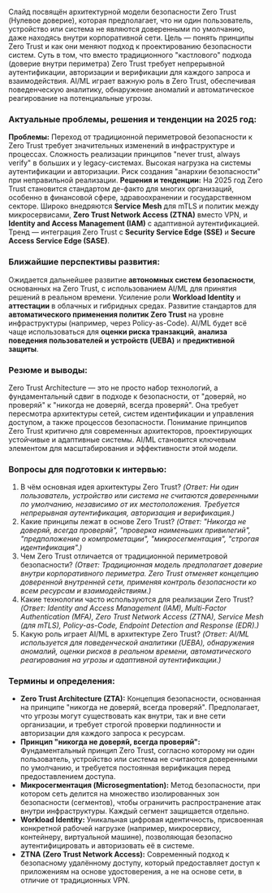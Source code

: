Слайд посвящён архитектурной модели безопасности Zero Trust (Нулевое доверие), которая предполагает, что ни один пользователь, устройство или система не являются доверенными по умолчанию, даже находясь внутри корпоративной сети. Цель — понять принципы Zero Trust и как они меняют подход к проектированию безопасности систем. Суть в том, что вместо традиционного "кастлового" подхода (доверие внутри периметра) Zero Trust требует непрерывной аутентификации, авторизации и верификации для каждого запроса и взаимодействия. AI/ML играет важную роль в Zero Trust, обеспечивая поведенческую аналитику, обнаружение аномалий и автоматическое реагирование на потенциальные угрозы.

### **Актуальные проблемы, решения и тенденции на 2025 год:**
**Проблемы:** Переход от традиционной периметровой безопасности к Zero Trust требует значительных изменений в инфраструктуре и процессах. Сложность реализации принципов "never trust, always verify" в больших и у legacy-системах. Высокая нагрузка на системы аутентификации и авторизации. Риск создания "анархии безопасности" при неправильной реализации.
**Решения и тенденции:** На 2025 год Zero Trust становится стандартом де-факто для многих организаций, особенно в финансовой сфере, здравоохранении и государственном секторе. Широко внедряются **Service Mesh** для mTLS и политик между микросервисами, **Zero Trust Network Access (ZTNA)** вместо VPN, и **Identity and Access Management (IAM)** с адаптивной аутентификацией. Тренд — интеграция Zero Trust с **Security Service Edge (SSE)** и **Secure Access Service Edge (SASE)**.

### **Ближайшие перспективы развития:**
Ожидается дальнейшее развитие **автономных систем безопасности**, основанных на Zero Trust, с использованием AI/ML для принятия решений в реальном времени. Усиление роли **Workload Identity** и **аттестации** в облачных и гибридных средах. Развитие стандартов для **автоматического применения политик Zero Trust** на уровне инфраструктуры (например, через Policy-as-Code). AI/ML будет всё чаще использоваться для **оценки риска транзакций**, **анализа поведения пользователей и устройств (UEBA)** и **предиктивной защиты**.

### **Резюме и выводы:**
Zero Trust Architecture — это не просто набор технологий, а фундаментальный сдвиг в подходе к безопасности, от "доверяй, но проверяй" к "никогда не доверяй, всегда проверяй". Она требует пересмотра архитектуры сетей, систем идентификации и управления доступом, а также процессов безопасности. Понимание принципов Zero Trust критично для современных архитекторов, проектирующих устойчивые и адаптивные системы. AI/ML становится ключевым элементом для масштабирования и эффективности этой модели.

### **Вопросы для подготовки к интервью:**
1.  В чём основная идея архитектуры Zero Trust? *(Ответ: Ни один пользователь, устройство или система не считаются доверенными по умолчанию, независимо от их местоположения. Требуется непрерывная аутентификация, авторизация и верификация.)*
2.  Какие принципы лежат в основе Zero Trust? *(Ответ: "Никогда не доверяй, всегда проверяй", "проверка наименьших привилегий", "предположение о компрометации", "микросегментация", "строгая идентификация".)*
3.  Чем Zero Trust отличается от традиционной периметровой безопасности? *(Ответ: Традиционная модель предполагает доверие внутри корпоративного периметра. Zero Trust отменяет концепцию доверенной внутренней сети, применяя контроль безопасности ко всем ресурсам и взаимодействиям.)*
4.  Какие технологии часто используются для реализации Zero Trust? *(Ответ: Identity and Access Management (IAM), Multi-Factor Authentication (MFA), Zero Trust Network Access (ZTNA), Service Mesh (для mTLS), Policy-as-Code, Endpoint Detection and Response (EDR).)*
5.  Какую роль играет AI/ML в архитектуре Zero Trust? *(Ответ: AI/ML используется для поведенческой аналитики (UEBA), обнаружения аномалий, оценки рисков в реальном времени, автоматического реагирования на угрозы и адаптивной аутентификации.)*

### **Термины и определения:**
*   **Zero Trust Architecture (ZTA):** Концепция безопасности, основанная на принципе "никогда не доверяй, всегда проверяй". Предполагает, что угрозы могут существовать как внутри, так и вне сети организации, и требует строгой проверки подлинности и авторизации для каждого запроса к ресурсам.
*   **Принцип "никогда не доверяй, всегда проверяй":** Фундаментальный принцип Zero Trust, согласно которому ни один пользователь, устройство или система не считаются доверенными по умолчанию, и требуется постоянная верификация перед предоставлением доступа.
*   **Микросегментация (Microsegmentation):** Метод безопасности, при котором сеть делится на множество изолированных зон безопасности (сегментов), чтобы ограничить распространение атак внутри инфраструктуры. Каждый сегмент защищается отдельно.
*   **Workload Identity:** Уникальная цифровая идентичность, присвоенная конкретной рабочей нагрузке (например, микросервису, контейнеру, виртуальной машине), позволяющая безопасно аутентифицировать и авторизовать её в системе.
*   **ZTNA (Zero Trust Network Access):** Современный подход к безопасному удалённому доступу, который предоставляет доступ к приложениям на основе удостоверения, а не на основе сети, в отличие от традиционных VPN.